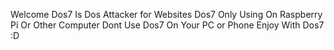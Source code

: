 Welcome 
Dos7 Is Dos Attacker for Websites
Dos7 Only Using On Raspberry Pi Or Other Computer
Dont Use Dos7 On Your PC or Phone
Enjoy With Dos7 :D
